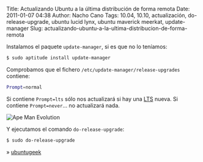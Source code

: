 Title: Actualizando Ubuntu a la última distribución de forma remota
Date: 2011-01-07 04:38
Author: Nacho Cano
Tags: 10.04, 10.10, actualización, do-release-upgrade, ubuntu lucid lynx, ubuntu maverick meerkat, update-manager
Slug: actualizando-ubuntu-a-la-ultima-distribucion-de-forma-remota

Instalamos el paquete `update-manager`, si es que no lo teníamos:

```bash
$ sudo aptitude install update-manager
```

Comprobamos que el fichero `/etc/update-manager/release-upgrades`
contiene:

```bash
Prompt=normal
```

Si contiene `Prompt=lts` sólo nos actualizará si hay una [LTS][] nueva.
Si contiene `Prompt=never`... no actualizará nada.

![Ape Man Evolution]({static}/images/ape_man_evolution.png)

Y ejecutamos el comando `do-release-upgrade`:

```bash
$ sudo do-release-upgrade
```

» [ubuntugeek][]

  [LTS]: http://es.wikipedia.org/wiki/Ubuntu
    "LTS"
  [ubuntugeek]: http://www.ubuntugeek.com/how-to-upgrade-from-ubuntu-10-04-lucid-to-ubuntu-10-10-maverick-desktop-and-server.html
    "ubuntugeek"
